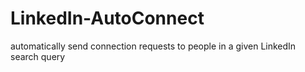# LinkedIn-AutoConnect
automatically send connection requests to people in a given LinkedIn search query
